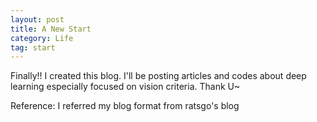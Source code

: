 ```yaml
---
layout: post
title: A New Start
category: Life
tag: start
---
```


Finally!! I created this blog. I'll be posting articles and codes about deep learning especially focused on vision criteria.
Thank U~

Reference: I referred my blog format from ratsgo's blog
